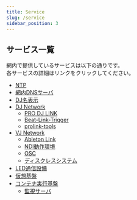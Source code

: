 ```yaml
---
title: Service
slug: /service
sidebar_position: 3
---
```

## サービス一覧
網内で提供しているサービスは以下の通りです。  
各サービスの詳細はリンクをクリックしてください。 
- [NTP](/service/ntp)
- [網内DNSサーバ](/service/dns)
- [DJ名表示](/service/djname)
- [DJ Network](/service/dj)
    - [PRO DJ LINK](/service/dj/prodjlink)
    - [Beat-Link-Trigger](/service/dj/beatlinktrigger)
    - [prolink-tools](/service/dj/prolinktools)
- [VJ Network](/service/vj)
    - [Ableton Link](/service/vj/abletonlink)
    - [NDI動作環境](/service/vj/ndi)
    - [OSC](/service/vj/osc)
    - [ディスクレスシステム](/service/vj/diskless)
- [LED通信設備](/service/led)
- [仮想基盤](/service/virtualization)
- [コンテナ実行基盤](/service/kubernetes)
    - [監視サーバ](/service/kubernetes/monitoring)
